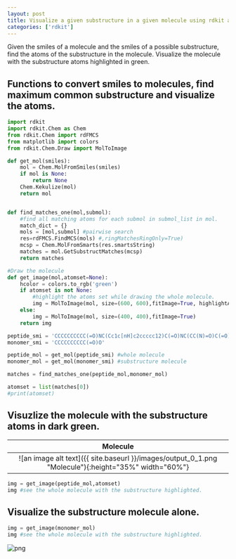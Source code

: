 ```yaml
---
layout: post
title: Visualize a given substructure in a given molecule using rdkit and python. 
categories: ['rdkit']
---
```

Given the smiles of a molecule and the smiles of a possible substructure, find the atoms of the substructure in the molecule.
Visualize the molecule with the substructure atoms highlighted in green.


## Functions to convert smiles to molecules, find maximum common substructure and visualize the atoms.

```python
import rdkit
import rdkit.Chem as Chem
from rdkit.Chem import rdFMCS
from matplotlib import colors
from rdkit.Chem.Draw import MolToImage

def get_mol(smiles):
    mol = Chem.MolFromSmiles(smiles)
    if mol is None:
        return None
    Chem.Kekulize(mol)
    return mol


def find_matches_one(mol,submol):
    #find all matching atoms for each submol in submol_list in mol.
    match_dict = {}
    mols = [mol,submol] #pairwise search
    res=rdFMCS.FindMCS(mols) #,ringMatchesRingOnly=True)
    mcsp = Chem.MolFromSmarts(res.smartsString)
    matches = mol.GetSubstructMatches(mcsp)
    return matches

#Draw the molecule
def get_image(mol,atomset=None):    
    hcolor = colors.to_rgb('green')
    if atomset is not None:
        #highlight the atoms set while drawing the whole molecule.
        img = MolToImage(mol, size=(600, 600),fitImage=True, highlightAtoms=atomset,highlightColor=hcolor)
    else:
        img = MolToImage(mol, size=(400, 400),fitImage=True)
    return img

peptide_smi = 'CCCCCCCCCC(=O)NC(Cc1c[nH]c2ccccc12)C(=O)NC(CC(N)=O)C(=O)NC(CC(=O)O)C(=O)NC4C(C)OC(=O)C(CC(=O)c3ccccc3(N))NC(=O)C(NC(=O)C(CO)NC(=O)CNC(=O)C(CC(=O)O)NC(=O)C(C)NC(=O)C(CC(=O)O)NC(=O)C(CCCN)NC(=O)CNC4(=O))C(C)CC(=O)O'
monomer_smi = 'CCCCCCCCCC(=O)O'

peptide_mol = get_mol(peptide_smi) #whole molecule
monomer_mol = get_mol(monomer_smi) #substructure molecule

matches = find_matches_one(peptide_mol,monomer_mol)

atomset = list(matches[0])
#print(atomset)
```
## Visuzlize the molecule with the substructure atoms in dark green.

<!--![png](https://github.com/pchanda/pchanda.github.io/tree/master/_posts/output_0_1.png) -->

**Molecule**          |  
:-------------------------:|
![an image alt text]({{ site.baseurl }}/images/output_0_1.png "Molecule"){:height="35%" width="60%"} | 


```python
img = get_image(peptide_mol,atomset)
img #see the whole molecule with the substructure highlighted.
```


## Visualize the substructure molecule alone.

```python
img = get_image(monomer_mol)
img #see the whole molecule with the substructure highlighted.
```

![png](https://github.com/pchanda/pchanda.github.io/tree/master/_posts/output_1_0.png)

